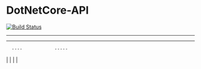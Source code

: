 # DotNetCore-API

[![Build Status](https://360x.visualstudio.com/API%20Authentication/_apis/build/status/Kasunjith-Bimal.DotNetCore-API%20(1)?branchName=master)](https://360x.visualstudio.com/API%20Authentication/_build/latest?definitionId=2&branchName=master)


 ----------------------------
 -----    ------------    ---
      ----            -----

 |
 |
 |
 |          